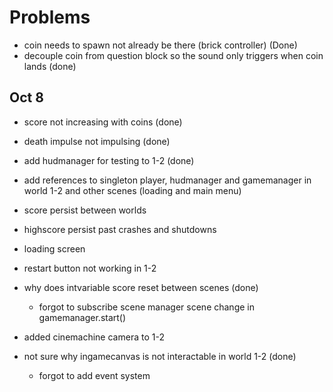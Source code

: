 # Problems

- coin needs to spawn not already be there (brick controller) (Done)
- decouple coin from question block so the sound only triggers when coin lands (done)

## Oct 8 
- score not increasing with coins (done)
- death impulse not impulsing (done)
- add hudmanager for testing to 1-2 (done)
- add references to singleton player, hudmanager and gamemanager in world 1-2 and other scenes (loading and main menu)
- score persist between worlds
- highscore persist past crashes and shutdowns
- loading screen
- restart button not working in 1-2
- why does intvariable score reset between scenes (done)
    - forgot to subscribe scene manager scene change in gamemanager.start()

- added cinemachine camera to 1-2
- not sure why ingamecanvas is not interactable in world 1-2 (done)
    - forgot to add event system